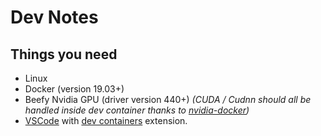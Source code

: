 # Dev Notes
## Things you need
- Linux
- Docker (version 19.03+)
- Beefy Nvidia GPU (driver version 440+) *(CUDA / Cudnn should all be handled inside dev container thanks to [nvidia-docker](https://github.com/NVIDIA/nvidia-docker))*
- [VSCode](https://code.visualstudio.com/) with [dev containers](https://code.visualstudio.com/docs/remote/containers) extension.